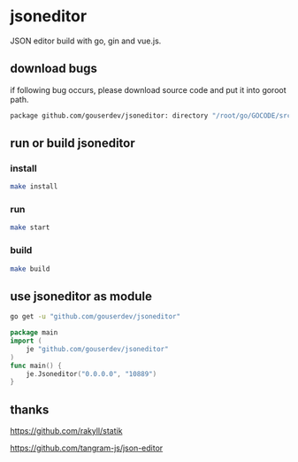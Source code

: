 # jsoneditor
JSON editor build with go, gin and vue.js.

## download bugs

if following bug occurs, please download source code and put it into goroot path.

```sh
package github.com/gouserdev/jsoneditor: directory "/root/go/GOCODE/src/github.com/gouserdev/jsoneditor" is not using a known version control system
```

## run or build jsoneditor

### install

```sh
make install
```

### run

```sh
make start
```

### build

```sh
make build
```

## use jsoneditor as module

```sh
go get -u "github.com/gouserdev/jsoneditor"
```

```go
package main
import (
	je "github.com/gouserdev/jsoneditor"
)
func main() {
	je.Jsoneditor("0.0.0.0", "10889")
}
```


## thanks 

https://github.com/rakyll/statik

https://github.com/tangram-js/json-editor
